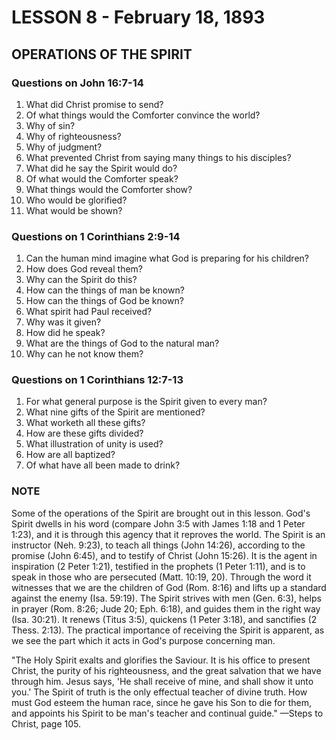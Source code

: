 # LESSON 8 - February 18, 1893

## OPERATIONS OF THE SPIRIT

### Questions on John 16:7-14
1. What did Christ promise to send?
2. Of what things would the Comforter convince the world?
3. Why of sin?
4. Why of righteousness?
5. Why of judgment?
6. What prevented Christ from saying many things to his disciples?
7. What did he say the Spirit would do?
8. Of what would the Comforter speak?
9. What things would the Comforter show?
10. Who would be glorified?
11. What would be shown?

### Questions on 1 Corinthians 2:9-14
1. Can the human mind imagine what God is preparing for his children?
2. How does God reveal them?
3. Why can the Spirit do this?
4. How can the things of man be known?
5. How can the things of God be known?
6. What spirit had Paul received?
7. Why was it given?
8. How did he speak?
9. What are the things of God to the natural man?
10. Why can he not know them?

### Questions on 1 Corinthians 12:7-13
1. For what general purpose is the Spirit given to every man?
2. What nine gifts of the Spirit are mentioned?
3. What worketh all these gifts?
4. How are these gifts divided?
5. What illustration of unity is used?
6. How are all baptized?
7. Of what have all been made to drink?

### NOTE

Some of the operations of the Spirit are brought out in this lesson. God's Spirit dwells in his word (compare John 3:5 with James 1:18 and 1 Peter 1:23), and it is through this agency that it reproves the world. The Spirit is an instructor (Neh. 9:23), to teach all things (John 14:26), according to the promise (John 6:45), and to testify of Christ (John 15:26). It is the agent in inspiration (2 Peter 1:21), testified in the prophets (1 Peter 1:11), and is to speak in those who are persecuted (Matt. 10:19, 20). Through the word it witnesses that we are the children of God (Rom. 8:16) and lifts up a standard against the enemy (Isa. 59:19). The Spirit strives with men (Gen. 6:3), helps in prayer (Rom. 8:26; Jude 20; Eph. 6:18), and guides them in the right way (Isa. 30:21). It renews (Titus 3:5), quickens (1 Peter 3:18), and sanctifies (2 Thess. 2:13). The practical importance of receiving the Spirit is apparent, as we see the part which it acts in God's purpose concerning man.

"The Holy Spirit exalts and glorifies the Saviour. It is his office to present Christ, the purity of his righteousness, and the great salvation that we have through him. Jesus says, 'He shall receive of mine, and shall show it unto you.' The Spirit of truth is the only effectual teacher of divine truth. How must God esteem the human race, since he gave his Son to die for them, and appoints his Spirit to be man's teacher and continual guide." —Steps to Christ, page 105.